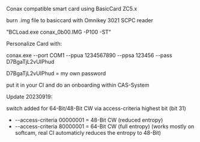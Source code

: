 Conax compatible smart card using BasicCard ZC5.x

burn .img file to basiccard with Omnikey 3021 SCPC reader

"BCLoad.exe conax_0b00.IMG -P100 -ST"

Personalize Card with:

conax.exe --port COM1 --ppua 1234567890 --ppsa 123456 --pass D7BgaTjL2vUIPhud

D7BgaTjL2vUIPhud = my own password

put it in your CI and do an onboarding within CAS-System 

Update 20230919:

switch added for 64-Bit/48-Bit CW via access-criteria highest bit (bit 31)
-	--access-criteria 00000001 = 48-Bit CW (reduced entropy)
-	--access-criteria 80000001 = 64-Bit CW (full entropy) (works mostly on softcam, real CI automaticly reduces the entropy to 48-Bit)
